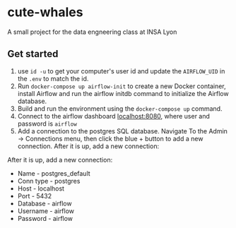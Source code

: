 # cute-whales
A small project for the data engneering class at INSA Lyon

## Get started
1. use `id -u` to get your computer's user id and update the `AIRFLOW_UID` in the `.env` to match the id.
2. Run `docker-compose up airflow-init` to create a new Docker container, install Airflow and run the airflow initdb command to initialize the Airflow database.
3. Build and run the environment using the `docker-compose up` command.
4. Connect to the airflow dashboard [localhost:8080](http://localhost:8080/), where user and password is `airflow`
5. Add a connection to the postgres SQL database. Navigate To the Admin -> Connections menu, then click the blue + button to add a new connection.
After it is up, add a new connection:

After it is up, add a new connection:

* Name - postgres_default
* Conn type - postgres
* Host - localhost
* Port - 5432
* Database - airflow
* Username - airflow
* Password - airflow